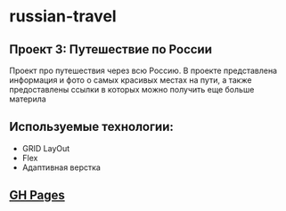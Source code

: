 # russian-travel
## Проект 3: Путешествие по России

Проект про путешествия через всю Россию. В проекте представлена информация и фото о самых красивых местах на пути, а также предоставлены ссылки в которых можно получить еще больше материла

## Используемые технологии:
* GRID LayOut
* Flex
* Адаптивная верстка

## [GH Pages](https://yanbystrikovgit.github.io/russian-travel/)
